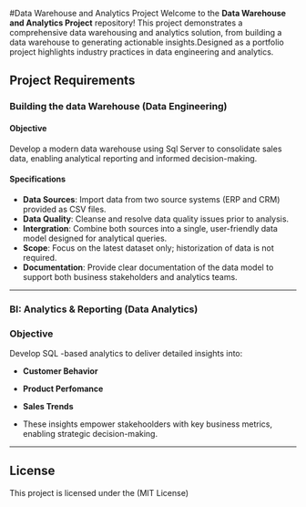 #Data Warehouse and Analytics Project
Welcome to the **Data Warehouse and Analytics Project** repository!
This project demonstrates a comprehensive data warehousing and analytics solution, from building a data warehouse to generating actionable insights.Designed as a portfolio project highlights industry practices in data engineering and analytics.

## Project Requirements

### Building the data Warehouse (Data Engineering)

#### Objective
Develop a modern data warehouse using Sql Server to consolidate sales data, enabling analytical reporting and informed decision-making.

#### Specifications
- **Data Sources**: Import data from two source systems (ERP and CRM) provided as CSV files.
- **Data Quality**: Cleanse and resolve data quality issues prior to analysis.
- **Intergration**: Combine both sources into a single, user-friendly data model designed for analytical queries.
- **Scope**: Focus on the latest dataset only; historization of data is not required.
- **Documentation**: Provide clear documentation of the data model to support both business stakeholders and analytics teams.  



---

### BI: Analytics & Reporting (Data Analytics)

### Objective
Develop SQL -based analytics to deliver detailed insights into:
- **Customer Behavior**
- **Product Perfomance**
- **Sales Trends**

- These insights empower stakehoolders with key business metrics, enabling strategic decision-making.

---

## License

This project is licensed under the (MIT License)
